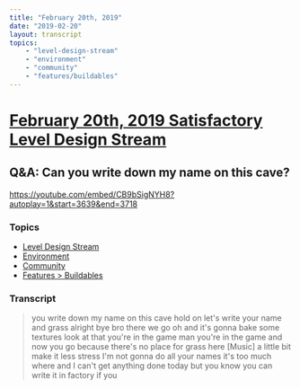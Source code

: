 ```yaml
---
title: "February 20th, 2019"
date: "2019-02-20"
layout: transcript
topics: 
    - "level-design-stream"
    - "environment"
    - "community"
    - "features/buildables"
---
```

# [February 20th, 2019 Satisfactory Level Design Stream](../2019-02-20.md)
## Q&A: Can you write down my name on this cave?
https://youtube.com/embed/CB9bSigNYH8?autoplay=1&start=3639&end=3718
### Topics
* [Level Design Stream](../topics/level-design-stream.md)
* [Environment](../topics/environment.md)
* [Community](../topics/community.md)
* [Features > Buildables](../topics/features/buildables.md)

### Transcript

> you write down my name on this cave hold
> on let's write your name and
> grass
> alright bye bro
> there we go oh and it's gonna bake some
> textures look at that you're in the game
> man you're in the game
> and now you go because there's no place
> for grass here
> [Music]
> a little bit
> make it less stress I'm not gonna do all
> your names it's too much where and I
> can't get anything done today but you
> know you can write it in factory if you
